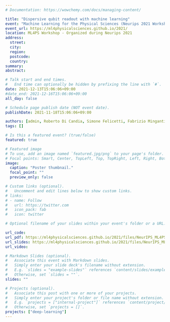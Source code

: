 ```yaml
---
# Documentation: https://wowchemy.com/docs/managing-content/

title: "Dispersive qubit readout with machine learning"
event: "Machine Learning for the Physical Sciences (Neurips 2021 Workshop)"
event_url: https://ml4physicalsciences.github.io/2021/
location: ML4PS Workshop - Organized during Neurips 2021
address:
  street:
  city:
  region:
  postcode:
  country:
summary:
abstract:

# Talk start and end times.
#   End time can optionally be hidden by prefixing the line with `#`.
date: 2021-12-13T15:06:06+09:00
#date_end: 2021-12-16T15:06:06+09:00
all_day: false

# Schedule page publish date (NOT event date).
publishDate: 2021-11-18T15:06:06+09:00

authors: [admin, Roberto Di Candia, Simone Felicetti, Fabrizio Minganti]
tags: []

# Is this a featured event? (true/false)
featured: true

# Featured image
# To use, add an image named `featured.jpg/png` to your page's folder.
# Focal points: Smart, Center, TopLeft, Top, TopRight, Left, Right, BottomLeft, Bottom, BottomRight.
image:
  caption: "Poster thumbnail."
  focal_point: ""
  preview_only: false

# Custom links (optional).
#   Uncomment and edit lines below to show custom links.
# links:
# - name: Follow
#   url: https://twitter.com
#   icon_pack: fab
#   icon: twitter

# Optional filename of your slides within your event's folder or a URL.

url_code:
url_pdf: https://ml4physicalsciences.github.io/2021/files/NeurIPS_ML4PS_2021_52.pdf
url_slides: https://ml4physicalsciences.github.io/2021/files/NeurIPS_ML4PS_2021_52_poster.png
url_video:

# Markdown Slides (optional).
#   Associate this event with Markdown slides.
#   Simply enter your slide deck's filename without extension.
#   E.g. `slides = "example-slides"` references `content/slides/example-slides.md`.
#   Otherwise, set `slides = ""`.
slides: ""

# Projects (optional).
#   Associate this post with one or more of your projects.
#   Simply enter your project's folder or file name without extension.
#   E.g. `projects = ["internal-project"]` references `content/project/deep-learning/index.md`.
#   Otherwise, set `projects = []`.
projects: ["deep-learning"]
---
```

